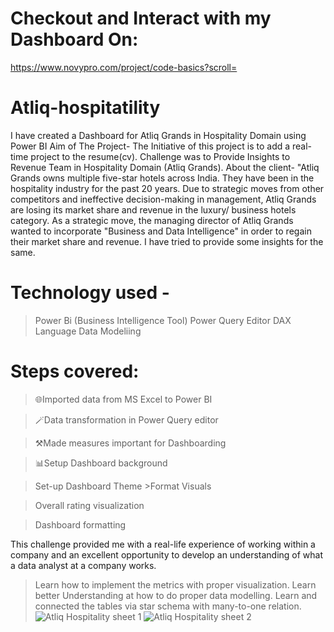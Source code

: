 # Checkout and Interact with my Dashboard On:
https://www.novypro.com/project/code-basics?scroll=

# Atliq-hospitatility

I have created a Dashboard for Atliq Grands in Hospitality Domain using Power BI Aim of The Project- The Initiative of this project is to add a real-time project to the resume(cv). Challenge was to Provide Insights to Revenue Team in Hospitality Domain (Atliq Grands). About the client- "Atliq Grands owns multiple five-star hotels across India. They have been in the hospitality industry for the past 20 years. Due to strategic moves from other competitors and ineffective decision-making in management, Atliq Grands are losing its market share and revenue in the luxury/ business hotels category.
As a strategic move, the managing director of Atliq Grands wanted to incorporate "Business and Data Intelligence" in order to regain their market share and revenue.
I have tried to provide some insights for the same.

# Technology used -
>Power Bi (Business Intelligence Tool)
>Power Query Editor
>DAX Language
>Data Modeliing

# Steps covered:
>🌐Imported data from MS Excel to Power BI

>🪄Data transformation in Power Query editor

>⚒️Made measures important for Dashboarding

>📊Setup Dashboard background

>Set-up Dashboard Theme >Format Visuals

>Overall rating visualization

>Dashboard formatting

This challenge provided me with a real-life experience of working within a company and an excellent opportunity to develop an understanding of what a data analyst at a company works.
>Learn how to implement the metrics with proper visualization.
>Learn better Understanding at how to do proper data modelling. 
>Learn and connected the tables via star schema with many-to-one relation.
![Atliq Hospitality sheet 1](https://user-images.githubusercontent.com/113992933/222410631-49dc4ef7-c3a5-4cf3-b253-9046352c418b.png)
![Atliq Hospitality sheet 2](https://user-images.githubusercontent.com/113992933/222410658-88c78c63-b2e4-4e53-a0c9-7809d087a00b.png)


